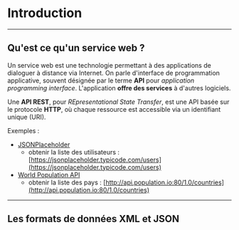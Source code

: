 # Introduction

----

## Qu'est ce qu'un service web ?

Un service web est une technologie permettant à des applications de dialoguer à distance via Internet. On parle d'interface de programmation applicative, souvent désignée par le terme **API** pour *application programming interface*. L'application **offre des services** à d'autres logiciels.

Une **API REST**, pour *REpresentational State Transfer*,  est une API basée sur le protocole **HTTP**, où chaque ressource est accessible via un identifiant unique (URI).

Exemples :
- [JSONPlaceholder](https://jsonplaceholder.typicode.com/)
     - obtenir la liste des utilisateurs : [https://jsonplaceholder.typicode.com/users](https://jsonplaceholder.typicode.com/users)
- [World Population API](http://api.population.io/)
    - obtenir la liste des pays : [http://api.population.io:80/1.0/countries](http://api.population.io:80/1.0/countries)

----

## Les formats de données XML et JSON
